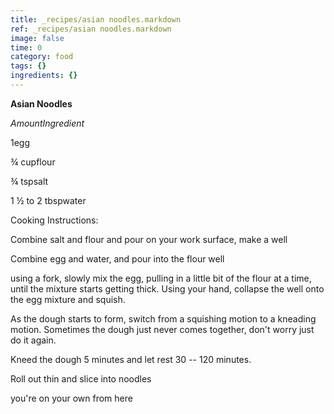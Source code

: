 ```yaml
---
title: _recipes/asian noodles.markdown
ref: _recipes/asian noodles.markdown
image: false
time: 0
category: food
tags: {}
ingredients: {}
---
```

**Asian Noodles**

*AmountIngredient*

1egg

¾ cupflour

¾ tspsalt

1 ½ to 2 tbspwater

Cooking Instructions:

Combine salt and flour and pour on your work surface, make a well

Combine egg and water, and pour into the flour well

using a fork, slowly mix the egg, pulling in a little bit of the flour
at a time, until the mixture starts getting thick. Using your hand,
collapse the well onto the egg mixture and squish.

As the dough starts to form, switch from a squishing motion to a
kneading motion. Sometimes the dough just never comes together, don't
worry just do it again.

Kneed the dough 5 minutes and let rest 30 -- 120 minutes.

Roll out thin and slice into noodles

you're on your own from here
